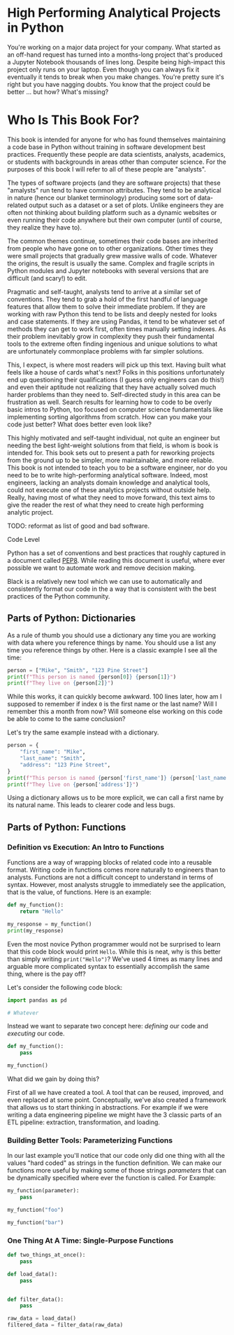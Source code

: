 # High Performing Analytical Projects in Python

You're working on a major data project for your company. What started as an off-hand request has turned into a months-long project that's produced a Jupyter Notebook thousands of lines long. Despite being high-impact this project only runs on your laptop. Even though you can always fix it eventually it tends to break when you make changes. You're pretty sure it's right but you have nagging doubts. You know that the project could be better ... but how? What's missing?

# Who Is This Book For?

This book is intended for anyone for who has found themselves maintaining a code base in Python without training in software development best practices. Frequently these people are data scientists, analysts, academics, or students with backgrounds in areas other than computer science. For the purposes of this book I will refer to all of these people are "analysts". 

The types of software projects (and they are software projects) that these "amalysts" run tend to have common attributes. They tend to be analytical in nature (hence our blanket terminology) producing some sort of data-related output such as a dataset or a set of plots. Unlike engineers they are often not thinking about building platform such as a dynamic websites or even running their code anywhere but their own computer (until of course, they realize they have to).

The common themes continue, sometimes their code bases are inherited from people who have gone on to other organizations. Other times they were small projects that gradually grew massive walls of code. Whatever the origins, the result is usually the same. Complex and fragile scripts in Python modules and Jupyter notebooks with several versions that are difficult (and scary!) to edit. 

Pragmatic and self-taught, analysts tend to arrive at a similar set of conventions. They tend to grab a hold of the first handful of language features that allow them to solve their immediate problem. If they are working with raw Python this tend to be lists and deeply nested for looks and case statements. If they are using Pandas, it tend to be whatever set of methods they can get to work first, often times manually setting indexes. As their problem inevitably grow in complexity they push their fundamental tools to the extreme often finding ingenious and unique solutions to what are unfortunately commonplace problems with far simpler solutions.

This, I expect, is where most readers will pick up this text. Having built what feels like a house of cards what's next? Folks in this positions unfortunately end up questioning their qualifications (I guess only engineers can do this!) and even their aptitude not realizing that they have actually solved much harder problems than they need to. Self-directed study in this area can be frustration as well. Search results for learning how to code to be overly basic intros to Python, too focused on computer science fundamentals like implementing sorting algorithms from scratch. How can you make your code just better? What does better even look like?

This highly motivated and self-taught individual, not quite an engineer but needing the best light-weight solutions from that field, is whom is book is intended for. This book sets out to present a path for reworking projects from the ground up to be simpler, more maintainable, and more reliable. This book is not intended to teach you to be a software engineer, nor do you need to be to write high-performing analytical software. Indeed, most engineers, lacking an analysts domain knowledge and analytical tools, could not execute one of these analytics projects without outside help. Really, having most of what they need to move forward, this text aims to give the reader the rest of what they need to create high performing analytic project.

TODO: reformat as list of good and bad software.

Code Level

Python has a set of conventions and best practices that roughly captured in a document called [PEP8](link). While reading this document is useful, where ever possible we want to automate work and remove decision making.

Black is a relatively new tool which we can use to automatically and consistently format our code in the a way that is consistent with the best practices of the Python community. 

## Parts of Python: Dictionaries

As a rule of thumb you should use a dictionary any time you are working with data where you reference things by name. You should use a list any time you reference things by other. Here is a classic example I see all the time: 

```python
person = ["Mike", "Smith", "123 Pine Street"]
print(f"This person is named {person[0]} {person[1]}")
print(f"They live on {person[2]}")
```

While this works, it can quickly become awkward. 100 lines later, how am I supposed to remember if index `0` is the first name or the last name? Will I remember this a month from now? Will someone else working on this code be able to come to the same conclusion? 

Let's try the same example instead with a dictionary.

```python
person = {
	"first_name": "Mike",
	"last_name": "Smith",
	"address": "123 Pine Street",
}
print(f"This person is named {person['first_name']} {person['last_name']}")
print(f"They live on {person['address']}")
```

Using a dictionary allows us to be more explicit, we can call a first name by its natural name. This leads to clearer code and less bugs.

## Parts of Python: Functions

### Definition vs Execution: An Intro to Functions

Functions are a way of wrapping blocks of related code into a reusable format. Writing code in functions comes more naturally to engineers than to analysts. Functions are not a difficult concept to understand in terms of syntax. However, most analysts struggle to immediately see the application, that is the value, of functions. Here is an example:


```python
def my_function():
	return "Hello"

my_response = my_function()
print(my_response)
```

Even the most novice Python programmer would not be surprised to learn that this code block would print `Hello`. While this is neat, why is this better than simply writing `print("Hello")`? We've used 4 times as many lines and arguable more complicated syntax to essentially accomplish the same thing, where is the pay off?

Let's consider the following code block:

```python
import pandas as pd 

# Whatever
```

Instead we want to separate two concept here: _defining_ our code and _executing_ our code. 

```python
def my_function():
	pass

my_function()
```

What did we gain by doing this?

First of all we have created a tool. A tool that can be reused, improved, and even replaced at some point. Conceptually, we've also created a framework that allows us to start thinking in abstractions. For example if we were writing a data engineering pipeline we might have the 3 classic parts of an ETL pipeline: extraction, transformation, and loading. 


### Building Better Tools: Parameterizing Functions

In our last example you'll notice that our code only did one thing with all the values "hard coded" as strings in the function definition. We can make our functions more useful by making some of those strings _parameters_ that can be dynamically specified where ever the function is called. For Example:

```python
my_function(parameter):
	pass

my_function("foo")

my_function("bar")
```

### One Thing At A Time: Single-Purpose Functions

```python
def two_things_at_once():
	pass
```

```python
def load_data():
	pass


def filter_data():
	pass

raw_data = load_data()
filtered_data = filter_data(raw_data)
```